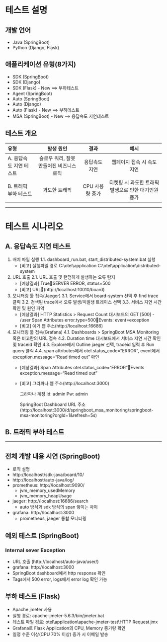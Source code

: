 # 테스트 설명

## 개발 언어
- Java (SpringBoot)
- Python (Django, Flask)

## 애플리케이션 유형(8가지)
- SDK (SpringBoot)
- SDK (Django)
- SDK (Flask) - New ==> 부하테스트
- Agent (SpringBoot)
- Auto (SpringBoot)
- Auto (Django)
- Auto (Flask) - New ==> 부하테스트
- MSA (SpringBoot) - New ==> 응답속도 지연테스트

## 테스트 개요
| 유형 | 발생 원인 | 결과 | 예시 |
| :--- | :---: | :---: | :---: |
| A. 응답속도 지연 테스트 | 슬로우 쿼리, 잘못 만들어진 비즈니스 로직 | 응답속도 지연 | 웹페이지 접속 시 속도 지연 |
| B. 트래픽 부하 테스트 | 과도한 트래픽 | CPU 사용량 증가 | 티켓팅 시 과도한 트래픽 발생으로 인한 대기인원 증가 |

---

# 테스트 시나리오
## A. 응답속도 지연 테스트
1. 배치 파일 실행
    1.1. dashboard_run.bat, start_distributed-system.bat 실행
    - [비고] 실행파일 경로
        C:\otel\application
        C:\otel\application\distributed-system
2. URL 호출
    2.1. URL 호출 및 랜덤하게 발생하는 오류 탐지
    - [예상결과] TrueSERVER ERROR, status=500
    - [비고] URL(http://localhost:10010/board)
3. 모니터링 툴 접속(Jaeger)
    3.1. Service에서 board-system 선택 후 find trace 클릭
    3.2. 검색된 trace에서 오류 발생/미발생 트레이스 선택
    3.3. 서비스 지연 시간 확인 및 원인 파악
    - [예상결과]
       HTTP Statistics > Request Count 대시보드의 GET [500] - /user
       Span Attributes error.type=500Events: event=exception
    - [비고]
       예거 웹 주소(http://localhost:16686)
4. 모니터링 툴 접속(Grafana)
    4.1. Dashboards > SpringBoot MSA Monitoring 혹은 비고란의 URL 접속
    4.2. Duration time 대시보드에서 서비스 지연 시간 확인 및 traceid 확인
    4.3. Explore에서 Outline jaeger 선택, traceid 입력 후 Run query 클릭
    4.4. span attributes에서 otel.status_code=“ERROR”, event에서 exception.message=“Read timed out” 확인
    - [예상결과]
        Span Attributes otel.status_code=“ERROR”Events
        exception.message=“Read timed out”

    - [비고]
        그라파나 웹 주소(http://localhost:3000)
        
        그라파나 계정
        Id: admin
        Pw: admin
        
        SpringBoot Dashboard URL 주소
        (http://localhost:3000/d/springboot_msa_monitoring/springboot-msa-monitoring?orgId=1&refresh=5s)







## B. 트래픽 부하 테스트


---
## 전체 개발 내용 시연 (SpringBoot)
- 로직 설명
- http://localhost/sdk-java/board/10/
- http://localhost/auto-java/log/
- prometheus: http://localhost:9090/
    - jvm_memory_usedMemory
    - jvm_memory_heapUsage
- jaeger: http://localhost:16686/search
    - auto 방식과 sdk 방식의 span 쌓이는 차이
- grafana: http://localhost:3000
    - prometheus, jaeger 통합 모니터링

## 예외 테스트 (SpringBoot)
### Internal sever Exception
- URL 호출 (http://localhost/auto-java/user/)
- grafana: http://localhost:3000
- SpringBoot dashboard에서 http response 확인
- Tags에서 500 error, logs에서 error log 확인 가능

## 부하 테스트 (Flask)
- Apache jmeter 사용
- 실행 경로: apache-jmeter-5.6.3/bin/jmeter.bat
- 테스트 파일 경로: otel\application\apache-jmeter-test\HTTP Request.jmx
- Grafana로 Flask Application의 CPU, Memory 증가량 확인
- 일정 수준 이상(CPU 70% 이상) 증가 시 이메일 발송
